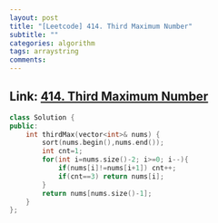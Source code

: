 ```yaml
---
layout: post
title: "[Leetcode] 414. Third Maximum Number"
subtitle: ""
categories: algorithm
tags: arraystring
comments:
---
```


## Link: [414. Third Maximum Number](https://leetcode.com/problems/third-maximum-number/)

```cpp
class Solution {
public:
    int thirdMax(vector<int>& nums) {
        sort(nums.begin(),nums.end());
        int cnt=1;
        for(int i=nums.size()-2; i>=0; i--){
            if(nums[i]!=nums[i+1]) cnt++;
            if(cnt==3) return nums[i];
        }
        return nums[nums.size()-1];
    }
};
```
